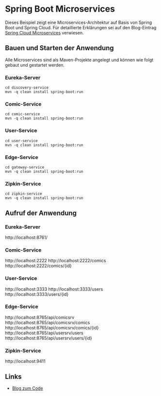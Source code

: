 # Spring Boot Microservices

Dieses Beispiel zeigt eine Microservices-Architektur auf Basis von Spring Boot und Spring Cloud. Für detaillierte Erklärungen sei auf den Blog-Eintrag  [Spring Cloud Microservices](http://Java-Akademie.de/blog/spring-cloud-microservices) verwiesen.

## Bauen und Starten der Anwendung

Alle Microservices sind als Maven-Projekte angelegt und können wie folgt gebaut und gestartet werden.

### Eureka-Server
```
cd discovery-service
mvn -q clean install spring-boot:run
```

### Comic-Service
```
cd comic-service
mvn -q clean install spring-boot:run
```

### User-Service
```
cd user-service
mvn -q clean install spring-boot:run
```

### Edge-Service
```
cd gateway-service
mvn -q clean install spring-boot:run
```

### Zipkin-Service
```
cd zipkin-service
mvn -q clean install spring-boot:run
```

## Aufruf der Anwendung

### Eureka-Server
http://localhost:8761/

### Comic-Service
http://localhost:2222
http://localhost:2222/comics
http://localhost:2222/comics/{id}

### User-Service
http://localhost:3333
http://localhost:3333/users
http://localhost:3333/users/{id}

### Edge-Service
http://localhost:8765/api/comicsrv
http://localhost:8765/api/comicsrv/comics
http://localhost:8765/api/comicsrv/comics/{id}
http://localhost:8765/api/usersrv/users
http://localhost:8765/api/usersrv/users/{id}

### Zipkin-Service
http://localhost:9411

## Links

* [Blog zum Code](http://Java-Akademie.de/blog/spring-cloud-microservices)



